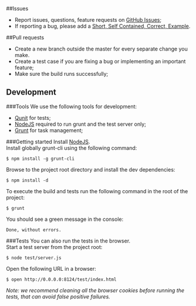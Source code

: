 ##Issues

- Report issues, questions, feature requests on [GitHub Issues](https://github.com/carhartl/jquery-cookie/issues);
- If reporting a bug, please add a [Short, Self Contained, Correct, Example](http://sscce.org/).

##Pull requests
- Create a new branch outside the master for every separate change you make.
- Create a test case if you are fixing a bug or implementing an important feature;
- Make sure the build runs successfully;

## Development

###Tools
We use the following tools for development:

- [Qunit](http://qunitjs.com/) for tests;
- [NodeJS](http://nodejs.org/download/) required to run grunt and the test server only;
- [Grunt](http://gruntjs.com/getting-started) for task management;

###Getting started 
Install [NodeJS](http://nodejs.org/).  
Install globally grunt-cli using the following command:

    $ npm install -g grunt-cli

Browse to the project root directory and install the dev dependencies:

    $ npm install -d

To execute the build and tests run the following command in the root of the project:

    $ grunt

You should see a green message in the console:

    Done, without errors.

###Tests
You can also run the tests in the browser.  
Start a test server from the project root:

    $ node test/server.js

Open the following URL in a browser:

    $ open http://0.0.0.0:8124/test/index.html

_Note: we recommend cleaning all the browser cookies before running the tests, that can avoid false positive failures._